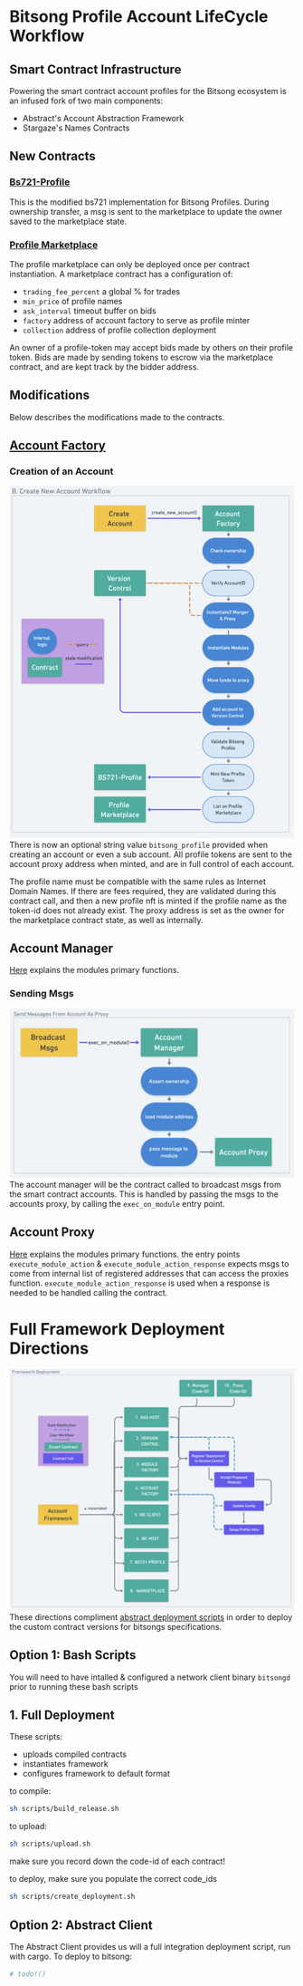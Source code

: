 # Bitsong Profile Account LifeCycle Workflow

## Smart Contract Infrastructure

Powering the smart contract account profiles for the Bitsong ecosystem is an infused fork of two main components:
- Abstract's Account Abstraction Framework
- Stargaze's Names Contracts

## New Contracts

### [Bs721-Profile](./contracts/account/bs721-profile)
This is the modified bs721 implementation for Bitsong Profiles. During ownership transfer, a msg is sent to the marketplace to update the owner saved to the marketplace state.

### [Profile Marketplace](./contracts/native/profile-marketplace)
The profile marketplace can only be deployed once per contract instantiation. A marketplace contract has a configuration of:
- `trading_fee_percent` a global % for trades
- `min_price` of profile names
- `ask_interval` timeout buffer on bids
- `factory` address of account factory to serve as profile minter 
- `collection` address of profile collection deployment

An owner of a profile-token may accept bids made by others on their profile token. Bids are made by sending tokens to escrow via the marketplace contract, and are kept track by the bidder address. 

## Modifications 
Below describes the modifications made to the contracts.

## [Account Factory](./contracts/native/account-factory)

### Creation of an Account 
![account](./images/create-account.png)
There is now an optional string value `bitsong_profile` provided when creating an account or even a sub account. All profile tokens are sent to the account proxy address when minted, and are in full control of each account. 

The profile name must be compatible with the same rules as Internet Domain Names. If there are fees required, they are validated during this contract call, and then a new profile nft is minted if the profile name as the token-id does not already exist. The proxy address is set as the owner for the marketplace contract state, as well as internally.

## Account Manager 
[Here](https://docs.abstract.money/3_framework/3_architecture.html#manager-contract) explains the modules primary functions. 

### Sending Msgs
![send](./images/send-msg-from-account-as-proxy.png)
The account manager will be the contract called to broadcast msgs from the smart contract accounts. This is handled by passing the msgs to the accounts proxy, by  calling the `exec_on_module` entry point.


## Account Proxy
[Here](https://docs.abstract.money/3_framework/3_architecture.html#proxy-contract) explains the modules primary functions. the entry points `execute_module_action` & `execute_module_action_response` expects msgs to come from internal list of registered addresses that can access the proxies function. `execute_module_action_response` is used when a response is needed to be handled calling the contract. 

# Full Framework Deployment Directions
![send](./images/deployment.png)
These directions compliment [abstract deployment scripts](../interchain/scripts/README.md) in order to deploy the custom contract versions for bitsongs specifications. 

## Option 1: Bash Scripts
You will need to have intalled & configured a network client binary `bitsongd` prior to running these bash scripts
## 1. Full Deployment 
These scripts:
-  uploads compiled contracts
-  instantiates framework 
-  configures framework to default format 

to compile:
```sh 
sh scripts/build_release.sh
```

to upload:
```sh
sh scripts/upload.sh
```
make sure you record down the code-id of each contract!

to deploy, make sure you populate the correct code_ids
```sh 
sh scripts/create_deployment.sh
```

## Option 2: Abstract Client 
The Abstract Client provides us will a full integration deployment script, run with cargo. To deploy to bitsong:
```sh 
# todo!()
```




